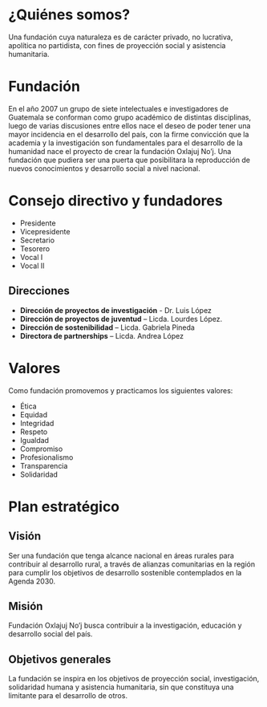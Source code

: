  
# ¿Quiénes somos?
Una fundación cuya naturaleza es de carácter privado, no lucrativa, apolítica no
partidista, con fines de proyección social y asistencia humanitaria.

# Fundación
En el año 2007 un grupo de siete intelectuales e investigadores de Guatemala se
conforman como grupo académico de distintas disciplinas, luego de varias
discusiones entre ellos nace el deseo de poder tener una mayor incidencia en el
desarrollo del país, con la firme convicción que la academia y la investigación son
fundamentales para el desarrollo de la humanidad nace el proyecto de crear la
fundación Oxlajuj No’j. Una fundación que pudiera ser una puerta que posibilitara
la reproducción de nuevos conocimientos y desarrollo social a nivel nacional.

# Consejo directivo y fundadores
* Presidente
* Vicepresidente
* Secretario
* Tesorero
* Vocal I
* Vocal II


## Direcciones
- **Dirección de proyectos de investigación** - Dr. Luis López
- **Dirección de proyectos de juventud** – Licda. Lourdes López.
- **Dirección de sostenibilidad** – Licda. Gabriela Pineda
- **Directora de partnerships** – Licda. Andrea López

# Valores
Como fundación promovemos y practicamos los siguientes valores:
- Ética
- Equidad
- Integridad
- Respeto
- Igualdad
- Compromiso
- Profesionalismo
- Transparencia
- Solidaridad


# Plan estratégico

## Visión
Ser una fundación que tenga alcance nacional en áreas rurales para contribuir al
desarrollo rural, a través de alianzas comunitarias en la región para cumplir los
objetivos de desarrollo sostenible contemplados en la Agenda 2030.
## Misión
Fundación Oxlajuj No’j busca contribuir a la investigación, educación y desarrollo
social del país.
## Objetivos generales
La fundación se inspira en los objetivos de proyección social, investigación,
solidaridad humana y asistencia humanitaria, sin que constituya una limitante para
el desarrollo de otros.

